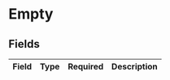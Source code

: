 # Empty


## Fields

| Field       | Type        | Required    | Description |
| ----------- | ----------- | ----------- | ----------- |